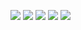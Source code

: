 <img src="https://img.shields.io/badge/-JAVA-orange"/> <img src="https://img.shields.io/badge/-Flutter(Dart)-blue"/> <img src="https://img.shields.io/badge/-Go-6AD7E5"/>
<img src="https://img.shields.io/badge/-React.js-9cf"/> <img src="https://img.shields.io/badge/-Node.js-green"/>

<!--
**Mccreate/mccreate** is a ✨ _special_ ✨ repository because its `README.md` (this file) appears on your GitHub profile.

Here are some ideas to get you started:

- 🔭 I’m currently working on ...
- 🌱 I’m currently learning ...
- 👯 I’m looking to collaborate on ...
- 🤔 I’m looking for help with ...
- 💬 Ask me about ...
- 📫 How to reach me: ...
- 😄 Pronouns: ...
- ⚡ Fun fact: ...
-->
